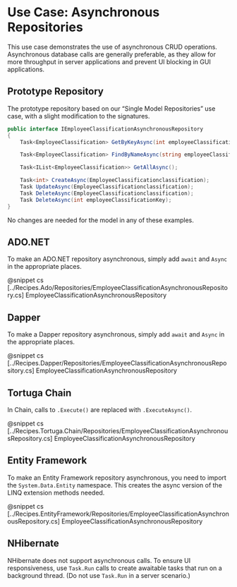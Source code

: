 ﻿# Use Case: Asynchronous Repositories

This use case demonstrates the use of asynchronous CRUD operations. Asynchronous database calls are generally preferable, as they allow for more throughput in server applications and prevent UI blocking in GUI applications.

## Prototype Repository

The prototype repository based on our “Single Model Repositories” use case, with a slight modification to the signatures. 

```csharp
public interface IEmployeeClassificationAsynchronousRepository
{
	Task<EmployeeClassification> GetByKeyAsync(int employeeClassificationKey);

	Task<EmployeeClassification> FindByNameAsync(string employeeClassificationName);

	Task<IList<EmployeeClassification>> GetAllAsync();

	Task<int> CreateAsync(EmployeeClassificationclassification);
	Task UpdateAsync(EmployeeClassificationclassification);
	Task DeleteAsync(EmployeeClassificationclassification);
	Task DeleteAsync(int employeeClassificationKey);
} 
```

No changes are needed for the model in any of these examples.

## ADO.NET

To make an ADO.NET repository asynchronous, simply add `await` and `Async` in the appropriate places. 

@snippet cs [../Recipes.Ado/Repositories/EmployeeClassificationAsynchronousRepository.cs] EmployeeClassificationAsynchronousRepository

## Dapper

To make a Dapper repository asynchronous, simply add `await` and `Async` in the appropriate places. 

@snippet cs [../Recipes.Dapper/Repositories/EmployeeClassificationAsynchronousRepository.cs] EmployeeClassificationAsynchronousRepository

## Tortuga Chain

In Chain, calls to `.Execute()` are replaced with `.ExecuteAsync()`.

@snippet cs [../Recipes.Tortuga.Chain/Repositories/EmployeeClassificationAsynchronousRepository.cs] EmployeeClassificationAsynchronousRepository

## Entity Framework

To make an Entity Framework repository asynchronous, you need to import the `System.Data.Entity` namespace. This creates the async version of the LINQ extension methods needed. 

@snippet cs [../Recipes.EntityFramework/Repositories/EmployeeClassificationAsynchronousRepository.cs] EmployeeClassificationAsynchronousRepository

## NHibernate

NHibernate does not support asynchronous calls. To ensure UI responsiveness, use `Task.Run` calls to create awaitable tasks that run on a background thread. (Do not use `Task.Run` in a server scenario.)



